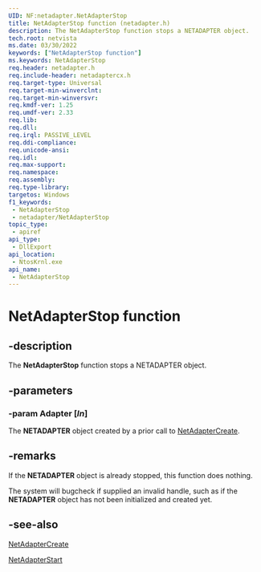 ```yaml
---
UID: NF:netadapter.NetAdapterStop
title: NetAdapterStop function (netadapter.h)
description: The NetAdapterStop function stops a NETADAPTER object.
tech.root: netvista
ms.date: 03/30/2022
keywords: ["NetAdapterStop function"]
ms.keywords: NetAdapterStop
req.header: netadapter.h
req.include-header: netadaptercx.h
req.target-type: Universal
req.target-min-winverclnt: 
req.target-min-winversvr: 
req.kmdf-ver: 1.25
req.umdf-ver: 2.33 
req.lib: 
req.dll: 
req.irql: PASSIVE_LEVEL
req.ddi-compliance: 
req.unicode-ansi: 
req.idl: 
req.max-support: 
req.namespace: 
req.assembly: 
req.type-library: 
targetos: Windows
f1_keywords:
 - NetAdapterStop
 - netadapter/NetAdapterStop
topic_type:
 - apiref
api_type:
 - DllExport
api_location:
 - NtosKrnl.exe
api_name:
 - NetAdapterStop
---
```


# NetAdapterStop function


## -description

The **NetAdapterStop** function stops a NETADAPTER object.

## -parameters

### -param Adapter [_In_]

The **NETADAPTER** object created by a prior call to [NetAdapterCreate](nf-netadapter-netadaptercreate.md).

## -remarks

If the **NETADAPTER** object is already stopped, this function does nothing.

The system will bugcheck if supplied an invalid handle, such as if the **NETADAPTER** object has not been initialized and created yet.

## -see-also

[NetAdapterCreate](nf-netadapter-netadaptercreate.md)

[NetAdapterStart](nf-netadapter-netadapterstart.md)

